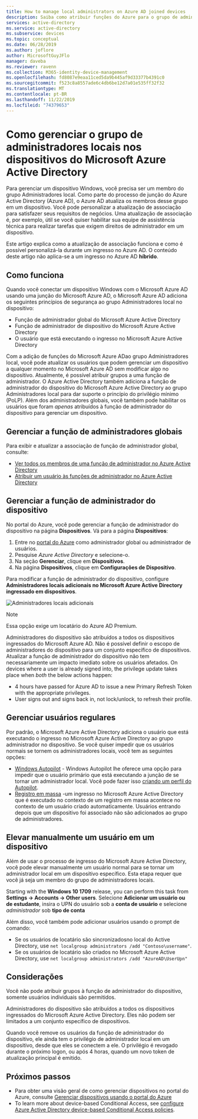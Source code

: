```yaml
---
title: How to manage local administrators on Azure AD joined devices
description: Saiba como atribuir funções do Azure para o grupo de administradores locais de um dispositivo do Windows.
services: active-directory
ms.service: active-directory
ms.subservice: devices
ms.topic: conceptual
ms.date: 06/28/2019
ms.author: joflore
author: MicrosoftGuyJFlo
manager: daveba
ms.reviewer: ravenn
ms.collection: M365-identity-device-management
ms.openlocfilehash: fd8087e9eaa11ced5da9b445af9d33377b4391c0
ms.sourcegitcommit: f523c8a8557ade6c4db6be12d7a01e535ff32f32
ms.translationtype: MT
ms.contentlocale: pt-BR
ms.lasthandoff: 11/22/2019
ms.locfileid: "74379653"
---
```

# <a name="how-to-manage-the-local-administrators-group-on-azure-ad-joined-devices"></a>Como gerenciar o grupo de administradores locais nos dispositivos do Microsoft Azure Active Directory

Para gerenciar um dispositivo Windows, você precisa ser um membro do grupo Administradores local. Como parte do processo de junção do Azure Active Directory (Azure AD), o Azure AD atualiza os membros desse grupo em um dispositivo. Você pode personalizar a atualização de associação para satisfazer seus requisitos de negócios. Uma atualização de associação é, por exemplo, útil se você quiser habilitar sua equipe de assistência técnica para realizar tarefas que exigem direitos de administrador em um dispositivo.

Este artigo explica como a atualização de associação funciona e como é possível personalizá-la durante um ingresso no Azure AD. O conteúdo deste artigo não aplica-se a um ingresso no Azure AD **híbrido**.

## <a name="how-it-works"></a>Como funciona

Quando você conectar um dispositivo Windows com o Microsoft Azure AD usando uma junção do Microsoft Azure AD, o Microsoft Azure AD adiciona os seguintes princípios de segurança ao grupo Administradores local no dispositivo:

- Função de administrador global do Microsoft Azure Active Directory
- Função de administrador de dispositivo do Microsoft Azure Active Directory 
- O usuário que está executando o ingresso no Microsoft Azure Active Directory   

Com a adição de funções do Microsoft Azure ADao grupo Administradores local, você pode atualizar os usuários que podem gerenciar um dispositivo a qualquer momento no Microsoft Azure AD sem modificar algo no dispositivo. Atualmente, é possível atribuir grupos a uma função de administrador.
O Azure Active Directory também adiciona a função de administrador do dispositivo do Microsoft Azure Active Directory ao grupo Administradores local para dar suporte o princípio do privilégio mínimo (PoLP). Além dos administradores globais, você também pode habilitar os usuários que foram *apenas* atribuídos à função de administrador do dispositivo para gerenciar um dispositivo. 

## <a name="manage-the-global-administrators-role"></a>Gerenciar a função de administradores globais

Para exibir e atualizar a associação de função de administrador global, consulte:

- [Ver todos os membros de uma função de administrador no Azure Active Directory](../users-groups-roles/directory-manage-roles-portal.md)
- [Atribuir um usuário às funções de administrador no Azure Active Directory](../fundamentals/active-directory-users-assign-role-azure-portal.md)


## <a name="manage-the-device-administrator-role"></a>Gerenciar a função de administrador do dispositivo 

No portal do Azure, você pode gerenciar a função de administrador do dispositivo na página **Dispositivos**. Vá para a página **Dispositivos**:

1. Entre no [portal do Azure](https://portal.azure.com) como administrador global ou administrador de usuários.
1. Pesquise *Azure Active Directory* e selecione-o.
1. Na seção **Gerenciar**, clique em **Dispositivos**.
1. Na página **Dispositivos**, clique em **Configurações de Dispositivo**.

Para modificar a função de administrador do dispositivo, configure **Administradores locais adicionais no Microsoft Azure Active Directory ingressado em dispositivos**.  

![Administradores locais adicionais](./media/assign-local-admin/10.png)

>[!NOTE]
> Essa opção exige um locatário do Azure AD Premium. 

Administradores do dispositivo são atribuídos a todos os dispositivos ingressados do Microsoft Azure AD. Não é possível definir o escopo de administradores do dispositivo para um conjunto específico de dispositivos. Atualizar a função de administrador do dispositivo não tem necessariamente um impacto imediato sobre os usuários afetados. On devices where a user is already signed into, the privilege update takes place when *both* the below actions happen:

- 4 hours have passed for Azure AD to issue a new Primary Refresh Token with the appropriate privileges. 
- User signs out and signs back in, not lock/unlock, to refresh their profile.

## <a name="manage-regular-users"></a>Gerenciar usuários regulares

Por padrão, o Microsoft Azure Active Directory adiciona o usuário que está executando o ingresso no Microsoft Azure Active Directory ao grupo administrador no dispositivo. Se você quiser impedir que os usuários normais se tornem os administradores locais, você tem as seguintes opções:

- [Windows Autopilot](https://docs.microsoft.com/windows/deployment/windows-autopilot/windows-10-autopilot) - Windows Autopilot lhe oferece uma opção para impedir que o usuário primário que está executando a junção de se tornar um administrador local. Você pode fazer isso [criando um perfil do Autopilot](https://docs.microsoft.com/intune/enrollment-autopilot#create-an-autopilot-deployment-profile).
- [Registro em massa](https://docs.microsoft.com/intune/windows-bulk-enroll) -um ingresso no Microsoft Azure Active Directory que é executado no contexto de um registro em massa acontece no contexto de um usuário criado automaticamente. Usuários entrando depois que um dispositivo foi associado não são adicionados ao grupo de administradores.   

## <a name="manually-elevate-a-user-on-a-device"></a>Elevar manualmente um usuário em um dispositivo 

Além de usar o processo de ingresso do Microsoft Azure Active Directory, você pode elevar manualmente um usuário normal para se tornar um administrador local em um dispositivo específico. Esta etapa requer que você já seja um membro do grupo de administradores locais. 

Starting with the **Windows 10 1709** release, you can perform this task from **Settings -> Accounts -> Other users**. Selecione **Adicionar um usuário ou de estudante**, insira o UPN do usuário sob a **conta de usuário** e selecione *administrador* sob **tipo de conta**  
 
Além disso, você também pode adicionar usuários usando o prompt de comando:

- Se os usuários de locatário são sincronizadosno local do Active Directory, use `net localgroup administrators /add "Contoso\username"`.
- Se os usuários de locatário são criados no Microsoft Azure Active Directory, use `net localgroup administrators /add "AzureAD\UserUpn"`

## <a name="considerations"></a>Considerações 

Você não pode atribuir grupos à função de administrador do dispositivo, somente usuários individuais são permitidos.

Administradores do dispositivo são atribuídos a todos os dispositivos ingressados do Microsoft Azure Active Directory. Eles não podem ser limitados a um conjunto específico de dispositivos.

Quando você remove os usuários da função de administrador do dispositivo, ele ainda tem o privilégio de administrador local em um dispositivo, desde que eles se conectem a ele. O privilégio é revogado durante o próximo logon, ou após 4 horas, quando um novo token de atualização principal é emitido.

## <a name="next-steps"></a>Próximos passos

- Para obter uma visão geral de como gerenciar dispositivos no portal do Azure, consulte [Gerenciar dispositivos usando o portal do Azure](device-management-azure-portal.md)
- To learn more about device-based Conditional Access, see [configure Azure Active Directory device-based Conditional Access policies](../conditional-access/require-managed-devices.md).
